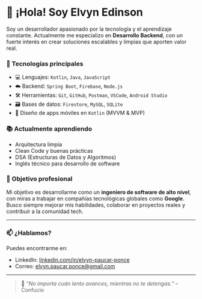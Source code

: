 # 👋 ¡Hola! Soy Elvyn Edinson

Soy un desarrollador apasionado por la tecnología y el aprendizaje constante. Actualmente me especializo en **Desarrollo Backend**, con un fuerte interés en crear soluciones escalables y limpias que aporten valor real.

### 🚀 Tecnologías principales
- 💻 Lenguajes: `Kotlin`, `Java`, `JavaScript`
- ☁️ Backend: `Spring Boot`, `Firebase`, `Node.js`
- 🛠️ Herramientas: `Git`, `GitHub`, `Postman`, `VSCode`, `Android Studio`
- 🗃️ Bases de datos: `Firestore`, `MySQL`, `SQLite`
- 🎨 Diseño de apps móviles en `Kotlin` (MVVM & MVP)

### 📚 Actualmente aprendiendo
- Arquitectura limpia
- Clean Code y buenas prácticas
- DSA (Estructuras de Datos y Algoritmos)
- Inglés técnico para desarrollo de software

### 📌 Objetivo profesional
Mi objetivo es desarrollarme como un **ingeniero de software de alto nivel**, con miras a trabajar en compañías tecnológicas globales como **Google**. Busco siempre mejorar mis habilidades, colaborar en proyectos reales y contribuir a la comunidad tech.

---

### 📫 ¿Hablamos?
Puedes encontrarme en:
- LinkedIn: [linkedin.com/in/elvyn-paucar-ponce](https://www.linkedin.com/in/elvyn-paucar-ponce-71bbb9300)
- Correo: elvyn.paucar.ponce@gmail.com

---

> 🧩 *“No importa cuán lento avances, mientras no te detengas.”* – Confucio
